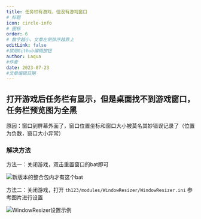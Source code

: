 ```yaml
---
title: 任务栏有游戏，但没有游戏窗口
# 标题
icon: circle-info
# 图标
order: 6
# 数字越小，文章左侧排序越靠上
editLink: false
#禁用Github编辑按钮
author: Laqua
#作者
date: 2023-07-23
#文章编辑日期
---
```


## **打开游戏后任务栏有显示，但是桌面找不到游戏窗口，任务栏预览图为全黑**

原因：窗口到屏幕外面了，窗口位置坐标和窗口大小被莫名其妙错误记录了（位置为负数，窗口大小异常）

### **解决方法**

方法一：关闭游戏，双击重置窗口的bat即可

![新版本的整合包内才有这个bat](https://img.514.live/img/202307230115658.png)


方法二：关闭游戏，打开 ```th123/modules/WindowResizer/WindowResizer.ini``` 
参考图片进行设置

![WindowResizer设置示例](https://img.514.live/img/202307222352172.png)
